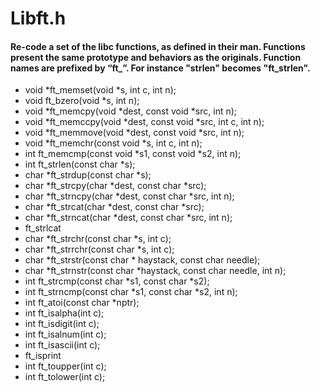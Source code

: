 # Libft.h

#### Re-code a set of the libc functions, as defined in their man. Functions present the same prototype and behaviors as the originals. Function names are prefixed by “ft_”. For instance "strlen" becomes "ft_strlen".

- void	*ft_memset(void *s, int c, int n);
- void	ft_bzero(void *s, int n);
- void	*ft_memcpy(void *dest, const void *src, int n);
- void	*ft_memccpy(void *dest, const void *src, int c, int n);
- void	*ft_memmove(void *dest, const void *src, int n);
- void	*ft_memchr(const void *s, int c, int n);
- int	ft_memcmp(const void *s1, const void *s2, int n);
- int	ft_strlen(const char *s);
- char	*ft_strdup(const char *s);
- char	*ft_strcpy(char *dest, const char *src);
- char	*ft_strncpy(char *dest, const char *src, int n);
- char	*ft_strcat(char *dest, const char *src);
- char	*ft_strncat(char *dest, const char *src, int n);
- ft_strlcat
- char	*ft_strchr(const char *s, int c);
- char	*ft_strrchr(const char *s, int c);
- char	*ft_strstr(const char * haystack, const char needle);
- char	*ft_strnstr(const char *haystack, const char needle, int n);
- int	ft_strcmp(const char *s1, const char *s2);
- int	ft_strncmp(const char *s1, const char *s2, int n);
- int	ft_atoi(const char *nptr);
- int	ft_isalpha(int c);
- int	ft_isdigit(int c);
- int	ft_isalnum(int c);
- int	ft_isascii(int c);
- ft_isprint
- int	ft_toupper(int c);
- int	ft_tolower(int c);
